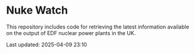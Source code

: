 # Nuke Watch

This repository includes code for retrieving the latest information available on the output of EDF nuclear power plants in the UK.

Last updated: 2025-04-09 23:10